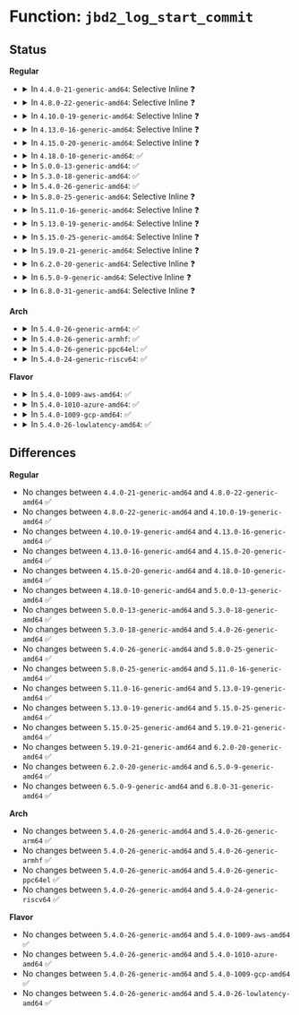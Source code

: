 # Function: <code>jbd2_log_start_commit</code>

## Status
<b>Regular</b>
<ul>
<li>
<details>
<summary>In <code>4.4.0-21-generic-amd64</code>: Selective Inline ❓</summary>

```c
int jbd2_log_start_commit(journal_t * journal, tid_t tid)
```

```json
{
  "name": "jbd2_log_start_commit",
  "collision_type": "Unique Global",
  "inline_type": "Selective",
  "funcs": [
    {
      "addr": 18446744071581930992,
      "name": "jbd2_log_start_commit",
      "external": true,
      "loc": "fs/jbd2/journal.c:531",
      "file": "fs/jbd2/journal.c",
      "inline": "not declared, inlined",
      "caller_inline": [
        "fs/jbd2/journal.c:__jbd2_journal_force_commit",
        "fs/jbd2/journal.c:jbd2_complete_transaction"
      ],
      "caller_func": [
        "fs/jbd2/transaction.c:wait_transaction_locked",
        "fs/jbd2/transaction.c:jbd2__journal_restart",
        "fs/jbd2/transaction.c:jbd2_journal_stop",
        "fs/jbd2/checkpoint.c:jbd2_log_do_checkpoint"
      ]
    }
  ],
  "symbols": [
    {
      "addr": 18446744071581930992,
      "name": "jbd2_log_start_commit",
      "section": ".text",
      "bind": "STB_GLOBAL",
      "size": 47
    }
  ]
}
```
</details>
</li>
<li>
<details>
<summary>In <code>4.8.0-22-generic-amd64</code>: Selective Inline ❓</summary>

```c
int jbd2_log_start_commit(journal_t * journal, tid_t tid)
```

```json
{
  "name": "jbd2_log_start_commit",
  "collision_type": "Unique Global",
  "inline_type": "Selective",
  "funcs": [
    {
      "addr": 18446744071582117797,
      "name": "jbd2_log_start_commit",
      "external": true,
      "loc": "fs/jbd2/journal.c:532",
      "file": "fs/jbd2/journal.c",
      "inline": "not declared, inlined",
      "caller_inline": [
        "fs/jbd2/journal.c:jbd2_complete_transaction",
        "fs/jbd2/journal.c:__jbd2_journal_force_commit"
      ],
      "caller_func": [
        "fs/jbd2/transaction.c:jbd2_journal_stop",
        "fs/jbd2/transaction.c:jbd2__journal_restart",
        "fs/jbd2/transaction.c:wait_transaction_locked",
        "fs/jbd2/checkpoint.c:jbd2_log_do_checkpoint"
      ]
    }
  ],
  "symbols": [
    {
      "addr": 18446744071582117376,
      "name": "jbd2_log_start_commit",
      "section": ".text",
      "bind": "STB_GLOBAL",
      "size": 47
    }
  ]
}
```
</details>
</li>
<li>
<details>
<summary>In <code>4.10.0-19-generic-amd64</code>: Selective Inline ❓</summary>

```c
int jbd2_log_start_commit(journal_t * journal, tid_t tid)
```

```json
{
  "name": "jbd2_log_start_commit",
  "collision_type": "Unique Global",
  "inline_type": "Selective",
  "funcs": [
    {
      "addr": 18446744071582208037,
      "name": "jbd2_log_start_commit",
      "external": true,
      "loc": "fs/jbd2/journal.c:532",
      "file": "fs/jbd2/journal.c",
      "inline": "not declared, inlined",
      "caller_inline": [
        "fs/jbd2/journal.c:jbd2_complete_transaction",
        "fs/jbd2/journal.c:__jbd2_journal_force_commit"
      ],
      "caller_func": [
        "fs/jbd2/transaction.c:jbd2_journal_stop",
        "fs/jbd2/transaction.c:jbd2__journal_restart",
        "fs/jbd2/transaction.c:wait_transaction_locked",
        "fs/jbd2/checkpoint.c:jbd2_log_do_checkpoint"
      ]
    }
  ],
  "symbols": [
    {
      "addr": 18446744071582207616,
      "name": "jbd2_log_start_commit",
      "section": ".text",
      "bind": "STB_GLOBAL",
      "size": 47
    }
  ]
}
```
</details>
</li>
<li>
<details>
<summary>In <code>4.13.0-16-generic-amd64</code>: Selective Inline ❓</summary>

```c
int jbd2_log_start_commit(journal_t * journal, tid_t tid)
```

```json
{
  "name": "jbd2_log_start_commit",
  "collision_type": "Unique Global",
  "inline_type": "Selective",
  "funcs": [
    {
      "addr": 18446744071582293451,
      "name": "jbd2_log_start_commit",
      "external": true,
      "loc": "fs/jbd2/journal.c:541",
      "file": "fs/jbd2/journal.c",
      "inline": "not declared, inlined",
      "caller_inline": [
        "fs/jbd2/journal.c:jbd2_complete_transaction",
        "fs/jbd2/journal.c:__jbd2_journal_force_commit"
      ],
      "caller_func": [
        "fs/jbd2/transaction.c:jbd2_journal_stop",
        "fs/jbd2/transaction.c:jbd2__journal_restart",
        "fs/jbd2/transaction.c:wait_transaction_locked",
        "fs/jbd2/checkpoint.c:jbd2_log_do_checkpoint"
      ]
    }
  ],
  "symbols": [
    {
      "addr": 18446744071582293024,
      "name": "jbd2_log_start_commit",
      "section": ".text",
      "bind": "STB_GLOBAL",
      "size": 47
    }
  ]
}
```
</details>
</li>
<li>
<details>
<summary>In <code>4.15.0-20-generic-amd64</code>: Selective Inline ❓</summary>

```c
int jbd2_log_start_commit(journal_t * journal, tid_t tid)
```

```json
{
  "name": "jbd2_log_start_commit",
  "collision_type": "Unique Global",
  "inline_type": "Selective",
  "funcs": [
    {
      "addr": 18446744071582442523,
      "name": "jbd2_log_start_commit",
      "external": true,
      "loc": "fs/jbd2/journal.c:540",
      "file": "fs/jbd2/journal.c",
      "inline": "not declared, inlined",
      "caller_inline": [
        "fs/jbd2/journal.c:jbd2_complete_transaction",
        "fs/jbd2/journal.c:__jbd2_journal_force_commit"
      ],
      "caller_func": [
        "fs/jbd2/transaction.c:jbd2_journal_stop",
        "fs/jbd2/transaction.c:jbd2__journal_restart",
        "fs/jbd2/transaction.c:wait_transaction_locked",
        "fs/jbd2/checkpoint.c:jbd2_log_do_checkpoint"
      ]
    }
  ],
  "symbols": [
    {
      "addr": 18446744071582442096,
      "name": "jbd2_log_start_commit",
      "section": ".text",
      "bind": "STB_GLOBAL",
      "size": 47
    }
  ]
}
```
</details>
</li>
<li>
<details>
<summary>In <code>4.18.0-10-generic-amd64</code>: ✅</summary>

```c
int jbd2_log_start_commit(journal_t * journal, tid_t tid)
```

```json
{
  "name": "jbd2_log_start_commit",
  "collision_type": "Unique Global",
  "inline_type": "No",
  "funcs": [
    {
      "addr": 18446744071582632192,
      "name": "jbd2_log_start_commit",
      "external": true,
      "loc": "fs/jbd2/journal.c:537",
      "file": "fs/jbd2/journal.c",
      "inline": "seen, unknown",
      "caller_inline": [],
      "caller_func": [
        "fs/jbd2/transaction.c:jbd2_journal_stop",
        "fs/jbd2/transaction.c:jbd2__journal_restart",
        "fs/jbd2/transaction.c:wait_transaction_locked",
        "fs/jbd2/checkpoint.c:jbd2_log_do_checkpoint",
        "fs/jbd2/journal.c:jbd2_complete_transaction",
        "fs/jbd2/journal.c:__jbd2_journal_force_commit"
      ]
    }
  ],
  "symbols": [
    {
      "addr": 18446744071582632192,
      "name": "jbd2_log_start_commit",
      "section": ".text",
      "bind": "STB_GLOBAL",
      "size": 47
    }
  ]
}
```
</details>
</li>
<li>
<details>
<summary>In <code>5.0.0-13-generic-amd64</code>: ✅</summary>

```c
int jbd2_log_start_commit(journal_t * journal, tid_t tid)
```

```json
{
  "name": "jbd2_log_start_commit",
  "collision_type": "Unique Global",
  "inline_type": "No",
  "funcs": [
    {
      "addr": 18446744071582733936,
      "name": "jbd2_log_start_commit",
      "external": true,
      "loc": "fs/jbd2/journal.c:537",
      "file": "fs/jbd2/journal.c",
      "inline": "seen, unknown",
      "caller_inline": [],
      "caller_func": [
        "fs/jbd2/transaction.c:jbd2_journal_stop",
        "fs/jbd2/transaction.c:jbd2__journal_restart",
        "fs/jbd2/transaction.c:wait_transaction_locked",
        "fs/jbd2/checkpoint.c:jbd2_log_do_checkpoint",
        "fs/jbd2/journal.c:jbd2_complete_transaction",
        "fs/jbd2/journal.c:__jbd2_journal_force_commit"
      ]
    }
  ],
  "symbols": [
    {
      "addr": 18446744071582733936,
      "name": "jbd2_log_start_commit",
      "section": ".text",
      "bind": "STB_GLOBAL",
      "size": 47
    }
  ]
}
```
</details>
</li>
<li>
<details>
<summary>In <code>5.3.0-18-generic-amd64</code>: ✅</summary>

```c
int jbd2_log_start_commit(journal_t * journal, tid_t tid)
```

```json
{
  "name": "jbd2_log_start_commit",
  "collision_type": "Unique Global",
  "inline_type": "No",
  "funcs": [
    {
      "addr": 18446744071582907712,
      "name": "jbd2_log_start_commit",
      "external": true,
      "loc": "fs/jbd2/journal.c:520",
      "file": "fs/jbd2/journal.c",
      "inline": "seen, unknown",
      "caller_inline": [],
      "caller_func": [
        "fs/jbd2/transaction.c:jbd2_journal_stop",
        "fs/jbd2/transaction.c:jbd2__journal_restart",
        "fs/jbd2/transaction.c:wait_transaction_locked",
        "fs/jbd2/checkpoint.c:jbd2_log_do_checkpoint",
        "fs/jbd2/journal.c:jbd2_complete_transaction",
        "fs/jbd2/journal.c:__jbd2_journal_force_commit"
      ]
    }
  ],
  "symbols": [
    {
      "addr": 18446744071582907712,
      "name": "jbd2_log_start_commit",
      "section": ".text",
      "bind": "STB_GLOBAL",
      "size": 47
    }
  ]
}
```
</details>
</li>
<li>
<details>
<summary>In <code>5.4.0-26-generic-amd64</code>: ✅</summary>

```c
int jbd2_log_start_commit(journal_t * journal, tid_t tid)
```

```json
{
  "name": "jbd2_log_start_commit",
  "collision_type": "Unique Global",
  "inline_type": "No",
  "funcs": [
    {
      "addr": 18446744071583014288,
      "name": "jbd2_log_start_commit",
      "external": true,
      "loc": "fs/jbd2/journal.c:518",
      "file": "fs/jbd2/journal.c",
      "inline": "seen, unknown",
      "caller_inline": [],
      "caller_func": [
        "fs/jbd2/transaction.c:jbd2_journal_stop",
        "fs/jbd2/transaction.c:jbd2__journal_restart",
        "fs/jbd2/transaction.c:wait_transaction_locked",
        "fs/jbd2/checkpoint.c:jbd2_log_do_checkpoint",
        "fs/jbd2/journal.c:jbd2_complete_transaction",
        "fs/jbd2/journal.c:__jbd2_journal_force_commit"
      ]
    }
  ],
  "symbols": [
    {
      "addr": 18446744071583014288,
      "name": "jbd2_log_start_commit",
      "section": ".text",
      "bind": "STB_GLOBAL",
      "size": 47
    }
  ]
}
```
</details>
</li>
<li>
<details>
<summary>In <code>5.8.0-25-generic-amd64</code>: Selective Inline ❓</summary>

```c
int jbd2_log_start_commit(journal_t * journal, tid_t tid)
```

```json
{
  "name": "jbd2_log_start_commit",
  "collision_type": "Unique Global",
  "inline_type": "Selective",
  "funcs": [
    {
      "addr": 18446744071583334148,
      "name": "jbd2_log_start_commit",
      "external": true,
      "loc": "fs/jbd2/journal.c:517",
      "file": "fs/jbd2/journal.c",
      "inline": "not declared, inlined",
      "caller_inline": [
        "fs/jbd2/journal.c:jbd2_complete_transaction",
        "fs/jbd2/journal.c:__jbd2_journal_force_commit"
      ],
      "caller_func": [
        "fs/jbd2/transaction.c:jbd2_journal_stop",
        "fs/jbd2/transaction.c:jbd2__journal_restart",
        "fs/jbd2/transaction.c:wait_transaction_locked",
        "fs/jbd2/checkpoint.c:jbd2_log_do_checkpoint"
      ]
    }
  ],
  "symbols": [
    {
      "addr": 18446744071583331616,
      "name": "jbd2_log_start_commit",
      "section": ".text",
      "bind": "STB_GLOBAL",
      "size": 47
    }
  ]
}
```
</details>
</li>
<li>
<details>
<summary>In <code>5.11.0-16-generic-amd64</code>: Selective Inline ❓</summary>

```c
int jbd2_log_start_commit(journal_t * journal, tid_t tid)
```

```json
{
  "name": "jbd2_log_start_commit",
  "collision_type": "Unique Global",
  "inline_type": "Selective",
  "funcs": [
    {
      "addr": 18446744071583451284,
      "name": "jbd2_log_start_commit",
      "external": true,
      "loc": "fs/jbd2/journal.c:521",
      "file": "fs/jbd2/journal.c",
      "inline": "not declared, inlined",
      "caller_inline": [
        "fs/jbd2/journal.c:jbd2_complete_transaction",
        "fs/jbd2/journal.c:__jbd2_journal_force_commit"
      ],
      "caller_func": [
        "fs/jbd2/transaction.c:jbd2_journal_stop",
        "fs/jbd2/transaction.c:jbd2__journal_restart",
        "fs/jbd2/transaction.c:wait_transaction_locked",
        "fs/jbd2/checkpoint.c:jbd2_log_do_checkpoint"
      ]
    }
  ],
  "symbols": [
    {
      "addr": 18446744071583448752,
      "name": "jbd2_log_start_commit",
      "section": ".text",
      "bind": "STB_GLOBAL",
      "size": 47
    }
  ]
}
```
</details>
</li>
<li>
<details>
<summary>In <code>5.13.0-19-generic-amd64</code>: Selective Inline ❓</summary>

```c
int jbd2_log_start_commit(journal_t * journal, tid_t tid)
```

```json
{
  "name": "jbd2_log_start_commit",
  "collision_type": "Unique Global",
  "inline_type": "Selective",
  "funcs": [
    {
      "addr": 18446744071583473700,
      "name": "jbd2_log_start_commit",
      "external": true,
      "loc": "fs/jbd2/journal.c:521",
      "file": "fs/jbd2/journal.c",
      "inline": "not declared, inlined",
      "caller_inline": [
        "fs/jbd2/journal.c:jbd2_complete_transaction",
        "fs/jbd2/journal.c:__jbd2_journal_force_commit"
      ],
      "caller_func": [
        "fs/jbd2/transaction.c:jbd2_journal_stop",
        "fs/jbd2/transaction.c:jbd2__journal_restart",
        "fs/jbd2/transaction.c:wait_transaction_locked",
        "fs/jbd2/checkpoint.c:jbd2_log_do_checkpoint"
      ]
    }
  ],
  "symbols": [
    {
      "addr": 18446744071583470944,
      "name": "jbd2_log_start_commit",
      "section": ".text",
      "bind": "STB_GLOBAL",
      "size": 47
    }
  ]
}
```
</details>
</li>
<li>
<details>
<summary>In <code>5.15.0-25-generic-amd64</code>: Selective Inline ❓</summary>

```c
int jbd2_log_start_commit(journal_t * journal, tid_t tid)
```

```json
{
  "name": "jbd2_log_start_commit",
  "collision_type": "Unique Global",
  "inline_type": "Selective",
  "funcs": [
    {
      "addr": 18446744071583826855,
      "name": "jbd2_log_start_commit",
      "external": true,
      "loc": "fs/jbd2/journal.c:521",
      "file": "fs/jbd2/journal.c",
      "inline": "not declared, inlined",
      "caller_inline": [
        "fs/jbd2/journal.c:jbd2_complete_transaction",
        "fs/jbd2/journal.c:__jbd2_journal_force_commit"
      ],
      "caller_func": [
        "fs/jbd2/transaction.c:jbd2_journal_stop",
        "fs/jbd2/transaction.c:jbd2__journal_restart",
        "fs/jbd2/transaction.c:wait_transaction_locked",
        "fs/jbd2/checkpoint.c:jbd2_log_do_checkpoint"
      ]
    }
  ],
  "symbols": [
    {
      "addr": 18446744071583824384,
      "name": "jbd2_log_start_commit",
      "section": ".text",
      "bind": "STB_GLOBAL",
      "size": 47
    }
  ]
}
```
</details>
</li>
<li>
<details>
<summary>In <code>5.19.0-21-generic-amd64</code>: Selective Inline ❓</summary>

```c
int jbd2_log_start_commit(journal_t * journal, tid_t tid)
```

```json
{
  "name": "jbd2_log_start_commit",
  "collision_type": "Unique Global",
  "inline_type": "Selective",
  "funcs": [
    {
      "addr": 18446744071584394173,
      "name": "jbd2_log_start_commit",
      "external": true,
      "loc": "fs/jbd2/journal.c:521",
      "file": "fs/jbd2/journal.c",
      "inline": "not declared, inlined",
      "caller_inline": [
        "fs/jbd2/journal.c:jbd2_complete_transaction",
        "fs/jbd2/journal.c:__jbd2_journal_force_commit"
      ],
      "caller_func": [
        "fs/jbd2/transaction.c:jbd2_journal_stop",
        "fs/jbd2/transaction.c:jbd2__journal_restart",
        "fs/jbd2/transaction.c:wait_transaction_locked",
        "fs/jbd2/checkpoint.c:jbd2_log_do_checkpoint"
      ]
    }
  ],
  "symbols": [
    {
      "addr": 18446744071584391520,
      "name": "jbd2_log_start_commit",
      "section": ".text",
      "bind": "STB_GLOBAL",
      "size": 70
    }
  ]
}
```
</details>
</li>
<li>
<details>
<summary>In <code>6.2.0-20-generic-amd64</code>: Selective Inline ❓</summary>

```c
int jbd2_log_start_commit(journal_t * journal, tid_t tid)
```

```json
{
  "name": "jbd2_log_start_commit",
  "collision_type": "Unique Global",
  "inline_type": "Selective",
  "funcs": [
    {
      "addr": 18446744071585045069,
      "name": "jbd2_log_start_commit",
      "external": true,
      "loc": "fs/jbd2/journal.c:518",
      "file": "fs/jbd2/journal.c",
      "inline": "not declared, inlined",
      "caller_inline": [
        "fs/jbd2/journal.c:jbd2_complete_transaction",
        "fs/jbd2/journal.c:__jbd2_journal_force_commit"
      ],
      "caller_func": [
        "fs/jbd2/transaction.c:jbd2_journal_stop",
        "fs/jbd2/transaction.c:jbd2__journal_restart",
        "fs/jbd2/transaction.c:wait_transaction_locked",
        "fs/jbd2/checkpoint.c:jbd2_log_do_checkpoint"
      ]
    }
  ],
  "symbols": [
    {
      "addr": 18446744071585048784,
      "name": "jbd2_log_start_commit",
      "section": ".text",
      "bind": "STB_GLOBAL",
      "size": 70
    }
  ]
}
```
</details>
</li>
<li>
<details>
<summary>In <code>6.5.0-9-generic-amd64</code>: Selective Inline ❓</summary>

```c
int jbd2_log_start_commit(journal_t * journal, tid_t tid)
```

```json
{
  "name": "jbd2_log_start_commit",
  "collision_type": "Unique Global",
  "inline_type": "Selective",
  "funcs": [
    {
      "addr": 18446744071585273933,
      "name": "jbd2_log_start_commit",
      "external": true,
      "loc": "fs/jbd2/journal.c:517",
      "file": "fs/jbd2/journal.c",
      "inline": "not declared, inlined",
      "caller_inline": [
        "fs/jbd2/journal.c:jbd2_complete_transaction",
        "fs/jbd2/journal.c:__jbd2_journal_force_commit"
      ],
      "caller_func": [
        "fs/jbd2/transaction.c:jbd2_journal_stop",
        "fs/jbd2/transaction.c:jbd2__journal_restart",
        "fs/jbd2/transaction.c:wait_transaction_locked",
        "fs/jbd2/checkpoint.c:jbd2_log_do_checkpoint"
      ]
    }
  ],
  "symbols": [
    {
      "addr": 18446744071585276688,
      "name": "jbd2_log_start_commit",
      "section": ".text",
      "bind": "STB_GLOBAL",
      "size": 70
    }
  ]
}
```
</details>
</li>
<li>
<details>
<summary>In <code>6.8.0-31-generic-amd64</code>: Selective Inline ❓</summary>

```c
int jbd2_log_start_commit(journal_t * journal, tid_t tid)
```

```json
{
  "name": "jbd2_log_start_commit",
  "collision_type": "Unique Global",
  "inline_type": "Selective",
  "funcs": [
    {
      "addr": 18446744071585504618,
      "name": "jbd2_log_start_commit",
      "external": true,
      "loc": "fs/jbd2/journal.c:506",
      "file": "fs/jbd2/journal.c",
      "inline": "not declared, inlined",
      "caller_inline": [
        "fs/jbd2/journal.c:jbd2_complete_transaction",
        "fs/jbd2/journal.c:__jbd2_journal_force_commit"
      ],
      "caller_func": [
        "fs/jbd2/transaction.c:jbd2_journal_stop",
        "fs/jbd2/transaction.c:jbd2__journal_restart",
        "fs/jbd2/transaction.c:wait_transaction_locked",
        "fs/jbd2/checkpoint.c:jbd2_log_do_checkpoint"
      ]
    }
  ],
  "symbols": [
    {
      "addr": 18446744071585510240,
      "name": "jbd2_log_start_commit",
      "section": ".text",
      "bind": "STB_GLOBAL",
      "size": 70
    }
  ]
}
```
</details>
</li>
</ul>
<b>Arch</b>
<ul>
<li>
<details>
<summary>In <code>5.4.0-26-generic-arm64</code>: ✅</summary>

```c
int jbd2_log_start_commit(journal_t * journal, tid_t tid)
```

```json
{
  "name": "jbd2_log_start_commit",
  "collision_type": "Unique Global",
  "inline_type": "No",
  "funcs": [
    {
      "addr": 18446603336494704880,
      "name": "jbd2_log_start_commit",
      "external": true,
      "loc": "fs/jbd2/journal.c:518",
      "file": "fs/jbd2/journal.c",
      "inline": "seen, unknown",
      "caller_inline": [],
      "caller_func": [
        "fs/jbd2/transaction.c:jbd2_journal_stop",
        "fs/jbd2/transaction.c:jbd2__journal_restart",
        "fs/jbd2/transaction.c:wait_transaction_locked",
        "fs/jbd2/checkpoint.c:jbd2_log_do_checkpoint",
        "fs/jbd2/journal.c:jbd2_complete_transaction",
        "fs/jbd2/journal.c:__jbd2_journal_force_commit"
      ]
    }
  ],
  "symbols": [
    {
      "addr": 18446603336494704880,
      "name": "jbd2_log_start_commit",
      "section": ".text",
      "bind": "STB_GLOBAL",
      "size": 136
    }
  ]
}
```
</details>
</li>
<li>
<details>
<summary>In <code>5.4.0-26-generic-armhf</code>: ✅</summary>

```c
int jbd2_log_start_commit(journal_t * journal, tid_t tid)
```

```json
{
  "name": "jbd2_log_start_commit",
  "collision_type": "Unique Global",
  "inline_type": "No",
  "funcs": [
    {
      "addr": 3228142588,
      "name": "jbd2_log_start_commit",
      "external": true,
      "loc": "fs/jbd2/journal.c:518",
      "file": "fs/jbd2/journal.c",
      "inline": "seen, unknown",
      "caller_inline": [],
      "caller_func": [
        "fs/jbd2/transaction.c:jbd2_journal_stop",
        "fs/jbd2/transaction.c:jbd2__journal_restart",
        "fs/jbd2/transaction.c:wait_transaction_locked",
        "fs/jbd2/checkpoint.c:jbd2_log_do_checkpoint",
        "fs/jbd2/journal.c:jbd2_complete_transaction",
        "fs/jbd2/journal.c:__jbd2_journal_force_commit"
      ]
    }
  ],
  "symbols": [
    {
      "addr": 3228142588,
      "name": "jbd2_log_start_commit",
      "section": ".text",
      "bind": "STB_GLOBAL",
      "size": 76
    }
  ]
}
```
</details>
</li>
<li>
<details>
<summary>In <code>5.4.0-26-generic-ppc64el</code>: ✅</summary>

```c
int jbd2_log_start_commit(journal_t * journal, tid_t tid)
```

```json
{
  "name": "jbd2_log_start_commit",
  "collision_type": "Unique Global",
  "inline_type": "No",
  "funcs": [
    {
      "addr": 13835058055288525936,
      "name": "jbd2_log_start_commit",
      "external": true,
      "loc": "fs/jbd2/journal.c:518",
      "file": "fs/jbd2/journal.c",
      "inline": "seen, unknown",
      "caller_inline": [],
      "caller_func": [
        "fs/jbd2/transaction.c:jbd2_journal_stop",
        "fs/jbd2/transaction.c:jbd2__journal_restart",
        "fs/jbd2/transaction.c:wait_transaction_locked",
        "fs/jbd2/checkpoint.c:jbd2_log_do_checkpoint",
        "fs/jbd2/journal.c:jbd2_complete_transaction",
        "fs/jbd2/journal.c:__jbd2_journal_force_commit"
      ]
    }
  ],
  "symbols": [
    {
      "addr": 13835058055288525936,
      "name": "jbd2_log_start_commit",
      "section": ".text",
      "bind": "STB_GLOBAL",
      "size": 96
    }
  ]
}
```
</details>
</li>
<li>
<details>
<summary>In <code>5.4.0-24-generic-riscv64</code>: ✅</summary>

```c
int jbd2_log_start_commit(journal_t * journal, tid_t tid)
```

```json
{
  "name": "jbd2_log_start_commit",
  "collision_type": "Unique Global",
  "inline_type": "No",
  "funcs": [
    {
      "addr": 18446743936274058092,
      "name": "jbd2_log_start_commit",
      "external": true,
      "loc": "fs/jbd2/journal.c:518",
      "file": "fs/jbd2/journal.c",
      "inline": "seen, unknown",
      "caller_inline": [],
      "caller_func": [
        "fs/jbd2/transaction.c:jbd2_journal_stop",
        "fs/jbd2/transaction.c:jbd2__journal_restart",
        "fs/jbd2/transaction.c:wait_transaction_locked",
        "fs/jbd2/checkpoint.c:jbd2_log_do_checkpoint",
        "fs/jbd2/journal.c:jbd2_complete_transaction"
      ]
    }
  ],
  "symbols": [
    {
      "addr": 18446743936274058092,
      "name": "jbd2_log_start_commit",
      "section": ".text",
      "bind": "STB_GLOBAL",
      "size": 70
    }
  ]
}
```
</details>
</li>
</ul>
<b>Flavor</b>
<ul>
<li>
<details>
<summary>In <code>5.4.0-1009-aws-amd64</code>: ✅</summary>

```c
int jbd2_log_start_commit(journal_t * journal, tid_t tid)
```

```json
{
  "name": "jbd2_log_start_commit",
  "collision_type": "Unique Global",
  "inline_type": "No",
  "funcs": [
    {
      "addr": 18446744071582983024,
      "name": "jbd2_log_start_commit",
      "external": true,
      "loc": "fs/jbd2/journal.c:518",
      "file": "fs/jbd2/journal.c",
      "inline": "seen, unknown",
      "caller_inline": [],
      "caller_func": [
        "fs/jbd2/transaction.c:jbd2_journal_stop",
        "fs/jbd2/transaction.c:jbd2__journal_restart",
        "fs/jbd2/transaction.c:wait_transaction_locked",
        "fs/jbd2/checkpoint.c:jbd2_log_do_checkpoint",
        "fs/jbd2/journal.c:jbd2_complete_transaction",
        "fs/jbd2/journal.c:__jbd2_journal_force_commit"
      ]
    }
  ],
  "symbols": [
    {
      "addr": 18446744071582983024,
      "name": "jbd2_log_start_commit",
      "section": ".text",
      "bind": "STB_GLOBAL",
      "size": 47
    }
  ]
}
```
</details>
</li>
<li>
<details>
<summary>In <code>5.4.0-1010-azure-amd64</code>: ✅</summary>

```c
int jbd2_log_start_commit(journal_t * journal, tid_t tid)
```

```json
{
  "name": "jbd2_log_start_commit",
  "collision_type": "Unique Global",
  "inline_type": "No",
  "funcs": [
    {
      "addr": 18446744071582920176,
      "name": "jbd2_log_start_commit",
      "external": true,
      "loc": "fs/jbd2/journal.c:518",
      "file": "fs/jbd2/journal.c",
      "inline": "seen, unknown",
      "caller_inline": [],
      "caller_func": [
        "fs/jbd2/transaction.c:jbd2_journal_stop",
        "fs/jbd2/transaction.c:jbd2__journal_restart",
        "fs/jbd2/transaction.c:wait_transaction_locked",
        "fs/jbd2/checkpoint.c:jbd2_log_do_checkpoint",
        "fs/jbd2/journal.c:jbd2_complete_transaction",
        "fs/jbd2/journal.c:__jbd2_journal_force_commit"
      ]
    }
  ],
  "symbols": [
    {
      "addr": 18446744071582920176,
      "name": "jbd2_log_start_commit",
      "section": ".text",
      "bind": "STB_GLOBAL",
      "size": 47
    }
  ]
}
```
</details>
</li>
<li>
<details>
<summary>In <code>5.4.0-1009-gcp-amd64</code>: ✅</summary>

```c
int jbd2_log_start_commit(journal_t * journal, tid_t tid)
```

```json
{
  "name": "jbd2_log_start_commit",
  "collision_type": "Unique Global",
  "inline_type": "No",
  "funcs": [
    {
      "addr": 18446744071582971632,
      "name": "jbd2_log_start_commit",
      "external": true,
      "loc": "fs/jbd2/journal.c:518",
      "file": "fs/jbd2/journal.c",
      "inline": "seen, unknown",
      "caller_inline": [],
      "caller_func": [
        "fs/jbd2/transaction.c:jbd2_journal_stop",
        "fs/jbd2/transaction.c:jbd2__journal_restart",
        "fs/jbd2/transaction.c:wait_transaction_locked",
        "fs/jbd2/checkpoint.c:jbd2_log_do_checkpoint",
        "fs/jbd2/journal.c:jbd2_complete_transaction",
        "fs/jbd2/journal.c:__jbd2_journal_force_commit"
      ]
    }
  ],
  "symbols": [
    {
      "addr": 18446744071582971632,
      "name": "jbd2_log_start_commit",
      "section": ".text",
      "bind": "STB_GLOBAL",
      "size": 47
    }
  ]
}
```
</details>
</li>
<li>
<details>
<summary>In <code>5.4.0-26-lowlatency-amd64</code>: ✅</summary>

```c
int jbd2_log_start_commit(journal_t * journal, tid_t tid)
```

```json
{
  "name": "jbd2_log_start_commit",
  "collision_type": "Unique Global",
  "inline_type": "No",
  "funcs": [
    {
      "addr": 18446744071583060144,
      "name": "jbd2_log_start_commit",
      "external": true,
      "loc": "fs/jbd2/journal.c:518",
      "file": "fs/jbd2/journal.c",
      "inline": "seen, unknown",
      "caller_inline": [],
      "caller_func": [
        "fs/jbd2/transaction.c:jbd2_journal_stop",
        "fs/jbd2/transaction.c:jbd2__journal_restart",
        "fs/jbd2/transaction.c:wait_transaction_locked",
        "fs/jbd2/checkpoint.c:jbd2_log_do_checkpoint",
        "fs/jbd2/journal.c:jbd2_complete_transaction",
        "fs/jbd2/journal.c:__jbd2_journal_force_commit"
      ]
    }
  ],
  "symbols": [
    {
      "addr": 18446744071583060144,
      "name": "jbd2_log_start_commit",
      "section": ".text",
      "bind": "STB_GLOBAL",
      "size": 66
    }
  ]
}
```
</details>
</li>
</ul>

## Differences
<b>Regular</b>
<ul>
<li>
No changes between <code>4.4.0-21-generic-amd64</code> and <code>4.8.0-22-generic-amd64</code> ✅
</li>
<li>
No changes between <code>4.8.0-22-generic-amd64</code> and <code>4.10.0-19-generic-amd64</code> ✅
</li>
<li>
No changes between <code>4.10.0-19-generic-amd64</code> and <code>4.13.0-16-generic-amd64</code> ✅
</li>
<li>
No changes between <code>4.13.0-16-generic-amd64</code> and <code>4.15.0-20-generic-amd64</code> ✅
</li>
<li>
No changes between <code>4.15.0-20-generic-amd64</code> and <code>4.18.0-10-generic-amd64</code> ✅
</li>
<li>
No changes between <code>4.18.0-10-generic-amd64</code> and <code>5.0.0-13-generic-amd64</code> ✅
</li>
<li>
No changes between <code>5.0.0-13-generic-amd64</code> and <code>5.3.0-18-generic-amd64</code> ✅
</li>
<li>
No changes between <code>5.3.0-18-generic-amd64</code> and <code>5.4.0-26-generic-amd64</code> ✅
</li>
<li>
No changes between <code>5.4.0-26-generic-amd64</code> and <code>5.8.0-25-generic-amd64</code> ✅
</li>
<li>
No changes between <code>5.8.0-25-generic-amd64</code> and <code>5.11.0-16-generic-amd64</code> ✅
</li>
<li>
No changes between <code>5.11.0-16-generic-amd64</code> and <code>5.13.0-19-generic-amd64</code> ✅
</li>
<li>
No changes between <code>5.13.0-19-generic-amd64</code> and <code>5.15.0-25-generic-amd64</code> ✅
</li>
<li>
No changes between <code>5.15.0-25-generic-amd64</code> and <code>5.19.0-21-generic-amd64</code> ✅
</li>
<li>
No changes between <code>5.19.0-21-generic-amd64</code> and <code>6.2.0-20-generic-amd64</code> ✅
</li>
<li>
No changes between <code>6.2.0-20-generic-amd64</code> and <code>6.5.0-9-generic-amd64</code> ✅
</li>
<li>
No changes between <code>6.5.0-9-generic-amd64</code> and <code>6.8.0-31-generic-amd64</code> ✅
</li>
</ul>
<b>Arch</b>
<ul>
<li>
No changes between <code>5.4.0-26-generic-amd64</code> and <code>5.4.0-26-generic-arm64</code> ✅
</li>
<li>
No changes between <code>5.4.0-26-generic-amd64</code> and <code>5.4.0-26-generic-armhf</code> ✅
</li>
<li>
No changes between <code>5.4.0-26-generic-amd64</code> and <code>5.4.0-26-generic-ppc64el</code> ✅
</li>
<li>
No changes between <code>5.4.0-26-generic-amd64</code> and <code>5.4.0-24-generic-riscv64</code> ✅
</li>
</ul>
<b>Flavor</b>
<ul>
<li>
No changes between <code>5.4.0-26-generic-amd64</code> and <code>5.4.0-1009-aws-amd64</code> ✅
</li>
<li>
No changes between <code>5.4.0-26-generic-amd64</code> and <code>5.4.0-1010-azure-amd64</code> ✅
</li>
<li>
No changes between <code>5.4.0-26-generic-amd64</code> and <code>5.4.0-1009-gcp-amd64</code> ✅
</li>
<li>
No changes between <code>5.4.0-26-generic-amd64</code> and <code>5.4.0-26-lowlatency-amd64</code> ✅
</li>
</ul>
